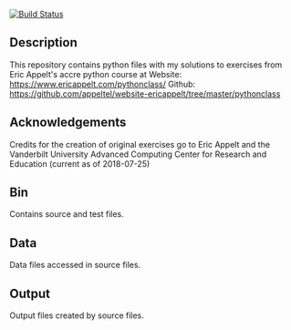[![Build Status](https://travis-ci.org/DanielY1783/accre_python_class.svg?branch=master)](https://travis-ci.org/DanielY1783/accre_python_class)

## Description
This repository contains python files with my solutions to exercises from Eric Appelt's accre python course at 
Website: https://www.ericappelt.com/pythonclass/
Github: https://github.com/appeltel/website-ericappelt/tree/master/pythonclass

## Acknowledgements
Credits for the creation of original exercises go to Eric Appelt and the Vanderbilt University Advanced Computing Center for Research and Education (current as of 2018-07-25)

## Bin
Contains source and test files.

## Data
Data files accessed in source files.

## Output
Output files created by source files.

